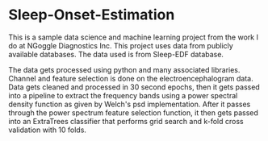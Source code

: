 # Sleep-Onset-Estimation

This is a sample data science and machine learning project from the work I do at NGoggle Diagnostics Inc. This project uses data from publicly available databases.
The data used is from Sleep-EDF database.

The data gets processed using python and many associated libraries. Channel and feature selection is done on the electroencephalogram data. Data gets cleaned and processed in 30 second epochs, then it gets passed into a pipeline to extract the frequency bands using a power spectral density function as given by Welch's psd implementation. 
After it passes through the power spectrum feature selection function, it then gets passed into an ExtraTrees classifier that performs grid search and k-fold cross validation
with 10 folds.
